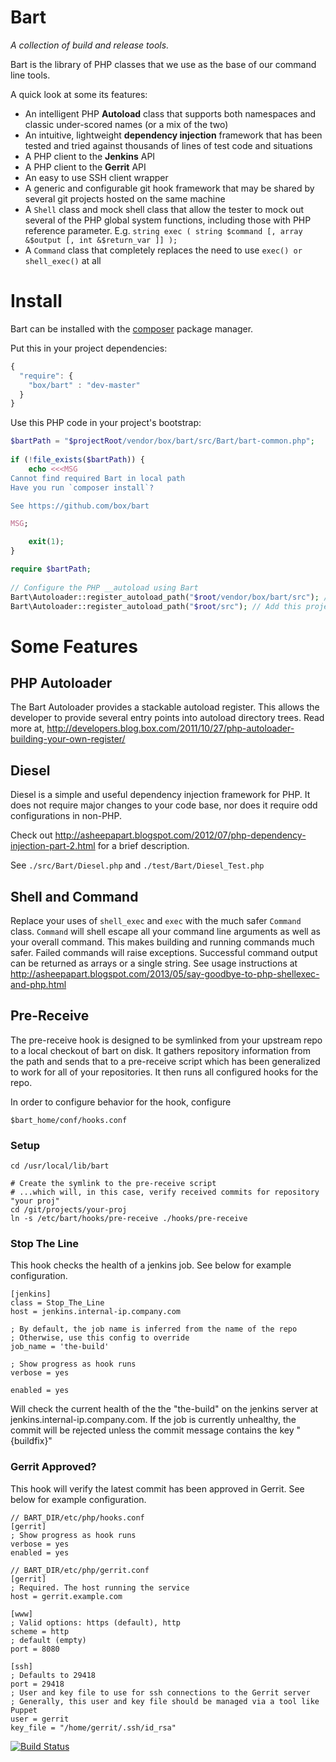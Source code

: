 # Bart

*A collection of build and release tools.*

Bart is the library of PHP classes that we use as the base of our command line tools.

A quick look at some its features:

+ An intelligent PHP **Autoload** class that supports both namespaces and classic under-scored names (or a mix of the two)
+ An intuitive, lightweight **dependency injection** framework that has been tested and tried against thousands of lines of test code and situations
+ A PHP client to the **Jenkins** API
+ A PHP client to the **Gerrit** API
+ An easy to use SSH client wrapper
+ A generic and configurable git hook framework that may be shared by several git projects hosted on the same machine
+ A `Shell` class and mock shell class that allow the tester to mock out several of the PHP global system functions, including those with PHP reference parameter. E.g. `string exec ( string $command [, array &$output [, int &$return_var ]] );`
+ A `Command` class that completely replaces the need to use `exec() or shell_exec()` at all

# Install
Bart can be installed with the [composer](http://getcomposer.org/) package manager.

Put this in your project dependencies:

```javascript
{
  "require": {
    "box/bart" : "dev-master"
  }
}
```

Use this PHP code in your project's bootstrap:

```php
$bartPath = "$projectRoot/vendor/box/bart/src/Bart/bart-common.php";
 
if (!file_exists($bartPath)) {
    echo <<<MSG
Cannot find required Bart in local path
Have you run `composer install`?

See https://github.com/box/bart

MSG;

    exit(1);
}

require $bartPath;
  
// Configure the PHP __autoload using Bart
Bart\Autoloader::register_autoload_path("$root/vendor/box/bart/src"); // Add Bart's namespace.
Bart\Autoloader::register_autoload_path("$root/src"); // Add this project's namespace
```


# Some Features

## PHP Autoloader

The Bart Autoloader provides a stackable autoload register. This allows the developer to provide
several entry points into autoload directory trees. Read more at, 
http://developers.blog.box.com/2011/10/27/php-autoloader-building-your-own-register/

## Diesel

Diesel is a simple and useful dependency injection framework for PHP. It does not require major changes to your code base, nor does it require odd configurations in non-PHP.

Check out http://asheepapart.blogspot.com/2012/07/php-dependency-injection-part-2.html for a brief description.

See ```./src/Bart/Diesel.php``` and ```./test/Bart/Diesel_Test.php```

## Shell and Command

Replace your uses of `shell_exec` and `exec` with the much safer `Command` class. `Command` will shell escape all your command line arguments as well as your overall command. This makes building and running commands much safer. Failed commands will raise exceptions. Successful command output can be returned as arrays or a single string. See usage instructions at http://asheepapart.blogspot.com/2013/05/say-goodbye-to-php-shellexec-and-php.html

## Pre-Receive

The pre-receive hook is designed to be symlinked from your upstream repo to a
local checkout of bart on disk. It gathers repository information from the path
and sends that to a pre-receive script which has been generalized to work for
all of your repositories. It then runs all configured hooks for the repo.

In order to configure behavior for the hook, configure 

```
$bart_home/conf/hooks.conf
```


### Setup

    cd /usr/local/lib/bart
    
    # Create the symlink to the pre-receive script
    # ...which will, in this case, verify received commits for repository "your proj"
    cd /git/projects/your-proj
    ln -s /etc/bart/hooks/pre-receive ./hooks/pre-receive


### Stop The Line

This hook checks the health of a jenkins job. See below for example configuration.


    [jenkins]
    class = Stop_The_Line
    host = jenkins.internal-ip.company.com
    
    ; By default, the job name is inferred from the name of the repo
    ; Otherwise, use this config to override
    job_name = 'the-build'
    
    ; Show progress as hook runs
    verbose = yes

    enabled = yes


Will check the current health of the the "the-build" on the jenkins server
at jenkins.internal-ip.company.com. If the job is currently unhealthy, the 
commit will be rejected unless the commit message contains the key "{buildfix}"

### Gerrit Approved?

This hook will verify the latest commit has been approved in Gerrit. See below
for example configuration.


    // BART_DIR/etc/php/hooks.conf
    [gerrit]
    ; Show progress as hook runs
    verbose = yes
    enabled = yes
    
    // BART_DIR/etc/php/gerrit.conf
	[gerrit]
	; Required. The host running the service
	host = gerrit.example.com

	[www]
	; Valid options: https (default), http
	scheme = http
	; default (empty)
	port = 8080

	[ssh]
	; Defaults to 29418
	port = 29418
	; User and key file to use for ssh connections to the Gerrit server
	; Generally, this user and key file should be managed via a tool like Puppet
	user = gerrit
	key_file = "/home/gerrit/.ssh/id_rsa"





[![Build Status](https://secure.travis-ci.org/box/bart.png?branch=master)](http://travis-ci.org/box/bart)


